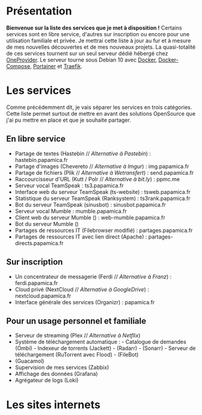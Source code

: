 # Présentation
**Bienvenue sur la liste des services que je met à disposition !**
Certains services sont en libre service, d'autres sur inscription ou encore pour une utilisation familiale et privée.
Je mettrai cette liste à jour au fur et à mesure de mes nouvelles découvertes et de mes nouveaux projets.
La quasi-totalité de ces services tournent sur un seul serveur dédié hébergé chez [OneProvider](https://oneprovider.com/fr/node/1). Le serveur tourne sous Debian 10 avec [Docker](https://www.docker.com/), [Docker-Compose](https://docs.docker.com/compose/), [Portainer](https://www.portainer.io/) et [Traefik](https://traefik.io/).

# Les services

Comme précédemment dit, je vais séparer les services en trois catégories. Cette liste permet surtout de mettre en avant des solutions OpenSource que j'ai pu mettre en place et que je souhaite partager.

## En libre service

- Partage de textes (Hastebin // *Alternative à Pastebin*) : hastebin.papamica.fr
- Partage d'images (Chevereto // *Alternative à Imgur*) : img.papamica.fr
- Partage de fichiers (Plik // *Alternative à Wetransfert*) : send.papamica.fr
- Raccourcisseur d'URL (Kutt / Polr // *Alternative à bit.ly*) : ppmc.me 
- Serveur vocal TeamSpeak : ts3.papamica.fr
- Interface web du serveur TeamSpeak (ts-website) : tsweb.papamica.fr
- Statistique du serveur TeamSpeak (Ranksystem) : ts3rank.papamica.fr
- Bot du serveur TeamSpeak (sinusbot) : sinusbot.papamica.fr
- Serveur vocal Mumble : mumble.papamica.fr
- Client web du serveur Mumble () : web-mumble.papamica.fr
- Bot du serveur Mumble ()
- Partages de ressources IT (Filebrowser modifié) : partages.papamica.fr
- Partages de ressources IT avec lien direct (Apache) : partages-directs.papamica.fr

## Sur inscription

- Un concentrateur de messagerie (Ferdi // *Alternative à Franz*) : ferdi.papamica.fr
- Cloud privé (NextCloud // *Alternative à GoogleDrive*) : nextcloud.papamica.fr
- Interface générale des services (Organizr) : papamica.fr

## Pour un usage personnel et familiale 

 - Serveur de streaming (Plex // *Alternative à Netflix*)
 - Système de téléchargement automatique :
		 - Catalogue de demandes (Ombi)
		 - Indexeur de  torrents (Jackett)
		 - (Radarr)
		 - (Sonarr)
		 - Serveur de téléchargement (RuTorrent avec Flood)
		 - (FileBot)
 - (Guacamol)
 - Supervision de mes services (Zabbix)
 - Affichage des données (Grafana)
 - Agrégateur de logs (Loki)
 

# Les sites internets

